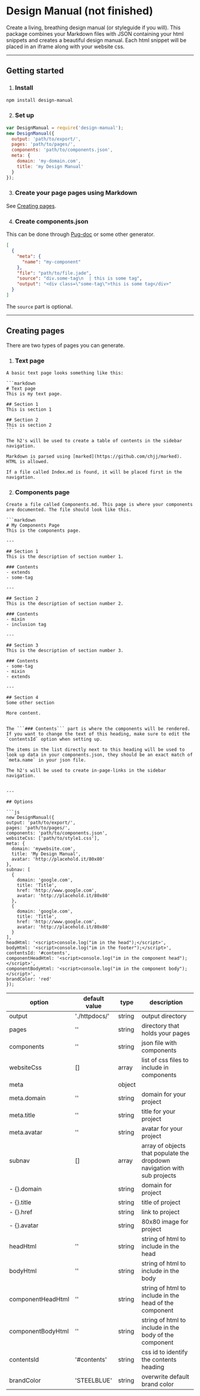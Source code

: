 # Design Manual (not finished)
Create a living, breathing design manual (or styleguide if you will). This package combines your Markdown files with JSON containing your html snippets and creates a beautiful design manual. Each html snippet will be placed in an iframe along with your website css.

---

## Getting started

1. ### Install
  ```bash
  npm install design-manual
  ```

2. ### Set up
  ```js
  var DesignManual = require('design-manual');
  new DesignManual({
    output: 'path/to/export/',
    pages: 'path/to/pages/',
    components: 'path/to/components.json',
    meta: {
      domain: 'my-domain.com',
      title: 'my Design Manual'
    }
  });
  ```

3. ### Create your page pages using Markdown
  See [Creating pages](#creating-pages).

4. ### Create components.json
  This can be done through [Pug-doc](https://github.com/Aratramba/pug-doc) or some other generator. 

  ```json
  [
    {
      "meta": {
        "name": "my-component"
      },
      "file": "path/to/file.jade",
      "source": "div.some-tag\n  | this is some tag",
      "output": "<div class=\"some-tag\">this is some tag</div>"
    }
  ]
  ```

  The `source` part is optional.


---

## Creating pages
There are two types of pages you can generate.

  1. ### Text page
    A basic text page looks something like this:

    ```markdown
    # Text page
    This is my text page.

    ## Section 1
    This is section 1

    ## Section 2
    This is section 2
    ```

    The h2's will be used to create a table of contents in the sidebar navigation.

    Markdown is parsed using [marked](https://github.com/chjj/marked). HTML is allowed.

    If a file called Index.md is found, it will be placed first in the navigation.

  2. ### Components page
    Create a file called Components.md. This page is where your components are documented. The file should look like this.

    ```markdown
    # My Components Page
    This is the components page.

    ---

    ## Section 1
    This is the description of section number 1.

    ### Contents
    - extends
    - some-tag

    ---

    ## Section 2
    This is the description of section number 2.

    ### Contents
    - mixin
    - inclusion tag

    ---

    ## Section 3
    This is the description of section number 3.

    ### Contents
    - some-tag
    - mixin
    - extends

    ---

    ## Section 4
    Some other section

    More content.

  ```
  
  The ```### Contents``` part is where the components will be rendered. If you want to change the text of this heading, make sure to edit the `contentsId` option when setting up. 

  The items in the list directly next to this heading will be used to look up data in your components.json, they should be an exact match of `meta.name` in your json file.

  The h2's will be used to create in-page-links in the sidebar navigation.


---

## Options

```js
new DesignManual({
  output: 'path/to/export/',
  pages: 'path/to/pages/',
  components: 'path/to/components.json',
  websiteCss: ['path/to/style1.css'],
  meta: {
    domain: 'mywebsite.com',
    title: 'My Design Manual',
    avatar: 'http://placehold.it/80x80'
  },
  subnav: [
    {
      domain: 'google.com',
      title: 'Title',
      href: 'http://www.google.com',
      avatar: 'http://placehold.it/80x80'
    },
    {
      domain: 'google.com',
      title: 'Title',
      href: 'http://www.google.com',
      avatar: 'http://placehold.it/80x80'
    }
  ],
  headHtml: '<script>console.log("im in the head");</script>',
  bodyHtml: '<script>console.log("im in the footer");</script>',
  contentsId: '#contents',
  componentHeadHtml: '<script>console.log("im in the component head");</script>',
  componentBodyHtml: '<script>console.log("im in the component body");</script>',
  brandColor: 'red'
});
```



| option        | default value | type      | description                  |
|---------------|---------------|-----------|------------------------------|
| output        | './httpdocs/' | string    | output directory
| pages         | ''            | string    | directory that holds your pages 
| components    | ''            | string    | json file with components
| websiteCss    | []            | array     | list of css files to include in components
| meta          |               | object    | 
| meta.domain   | ''            | string    | domain for your project
| meta.title    | ''            | string    | title for your project
| meta.avatar   | ''            | string    | avatar for your project
| subnav        | []            | array     | array of objects that populate the dropdown navigation with sub projects
| - {}.domain   |               | string    | domain for project
| - {}.title    |               | string    | title of project
| - {}.href     |               | string    | link to project
| - {}.avatar   |               | string    | 80x80 image for project
| headHtml      | ''            | string    | string of html to include in the head
| bodyHtml    | ''            | string    | string of html to include in the body
| componentHeadHtml      | ''            | string    | string of html to include in the head of the component
| componentBodyHtml    | ''            | string    | string of html to include in the body of the component
| contentsId    | '#contents'   | string    | css id to identify the contents heading
| brandColor    | 'STEELBLUE'   | string    | overwrite default brand color
